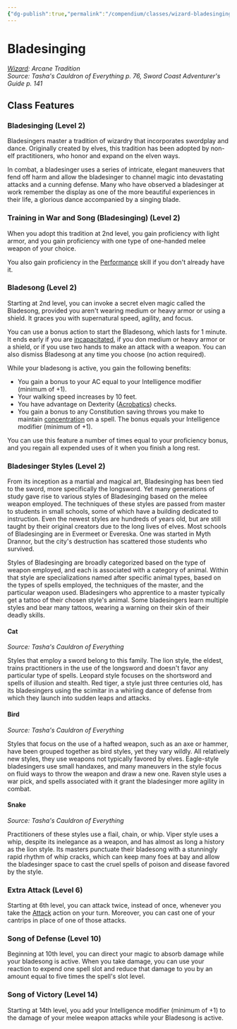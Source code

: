 ```yaml
---
{"dg-publish":true,"permalink":"/compendium/classes/wizard-bladesinging-tce/","tags":["compendium/src/5e/tce","subclass/wizard/bladesinging"]}
---
```


# Bladesinging
*[Wizard](wizard.md): Arcane Tradition*  
*Source: Tasha's Cauldron of Everything p. 76, Sword Coast Adventurer's Guide p. 141*  


## Class Features

### Bladesinging (Level 2)

Bladesingers master a tradition of wizardry that incorporates swordplay and dance. Originally created by elves, this tradition has been adopted by non-elf practitioners, who honor and expand on the elven ways.

In combat, a bladesinger uses a series of intricate, elegant maneuvers that fend off harm and allow the bladesinger to channel magic into devastating attacks and a cunning defense. Many who have observed a bladesinger at work remember the display as one of the more beautiful experiences in their life, a glorious dance accompanied by a singing blade.

### Training in War and Song (Bladesinging) (Level 2)

When you adopt this tradition at 2nd level, you gain proficiency with light armor, and you gain proficiency with one type of one-handed melee weapon of your choice.

You also gain proficiency in the [Performance](rules/skills.md#Performance) skill if you don't already have it.

### Bladesong (Level 2)

Starting at 2nd level, you can invoke a secret elven magic called the Bladesong, provided you aren't wearing medium or heavy armor or using a shield. It graces you with supernatural speed, agility, and focus.

You can use a bonus action to start the Bladesong, which lasts for 1 minute. It ends early if you are [incapacitated](rules/conditions.md#incapacitated), if you don medium or heavy armor or a shield, or if you use two hands to make an attack with a weapon. You can also dismiss Bladesong at any time you choose (no action required).

While your bladesong is active, you gain the following benefits:

- You gain a bonus to your AC equal to your Intelligence modifier (minimum of +1).  
- Your walking speed increases by 10 feet.  
- You have advantage on Dexterity ([Acrobatics](rules/skills.md#Acrobatics)) checks.  
- You gain a bonus to any Constitution saving throws you make to maintain [concentration](rules/conditions.md#concentration) on a spell. The bonus equals your Intelligence modifier (minimum of +1).  

You can use this feature a number of times equal to your proficiency bonus, and you regain all expended uses of it when you finish a long rest.

### Bladesinger Styles (Level 2)

From its inception as a martial and magical art, Bladesinging has been tied to the sword, more specifically the longsword. Yet many generations of study gave rise to various styles of Bladesinging based on the melee weapon employed. The techniques of these styles are passed from master to students in small schools, some of which have a building dedicated to instruction. Even the newest styles are hundreds of years old, but are still taught by their original creators due to the long lives of elves. Most schools of Bladesinging are in Evermeet or Evereska. One was started in Myth Drannor, but the city's destruction has scattered those students who survived.

Styles of Bladesinging are broadly categorized based on the type of weapon employed, and each is associated with a category of animal. Within that style are specializations named after specific animal types, based on the types of spells employed, the techniques of the master, and the particular weapon used. Bladesingers who apprentice to a master typically get a tattoo of their chosen style's animal. Some bladesingers learn multiple styles and bear many tattoos, wearing a warning on their skin of their deadly skills.

#### Cat
_Source: Tasha's Cauldron of Everything_

Styles that employ a sword belong to this family. The lion style, the eldest, trains practitioners in the use of the longsword and doesn't favor any particular type of spells. Leopard style focuses on the shortsword and spells of illusion and stealth. Red tiger, a style just three centuries old, has its bladesingers using the scimitar in a whirling dance of defense from which they launch into sudden leaps and attacks.

#### Bird
_Source: Tasha's Cauldron of Everything_

Styles that focus on the use of a hafted weapon, such as an axe or hammer, have been grouped together as bird styles, yet they vary wildly. All relatively new styles, they use weapons not typically favored by elves. Eagle-style bladesingers use small handaxes, and many maneuvers in the style focus on fluid ways to throw the weapon and draw a new one. Raven style uses a war pick, and spells associated with it grant the bladesinger more agility in combat.

#### Snake
_Source: Tasha's Cauldron of Everything_

Practitioners of these styles use a flail, chain, or whip. Viper style uses a whip, despite its inelegance as a weapon, and has almost as long a history as the lion style. Its masters punctuate their bladesong with a stunningly rapid rhythm of whip cracks, which can keep many foes at bay and allow the bladesinger space to cast the cruel spells of poison and disease favored by the style.

### Extra Attack (Level 6)

Starting at 6th level, you can attack twice, instead of once, whenever you take the [Attack](rules/actions.md#Attack) action on your turn. Moreover, you can cast one of your cantrips in place of one of those attacks.

### Song of Defense (Level 10)

Beginning at 10th level, you can direct your magic to absorb damage while your bladesong is active. When you take damage, you can use your reaction to expend one spell slot and reduce that damage to you by an amount equal to five times the spell's slot level.

### Song of Victory (Level 14)

Starting at 14th level, you add your Intelligence modifier (minimum of +1) to the damage of your melee weapon attacks while your Bladesong is active.